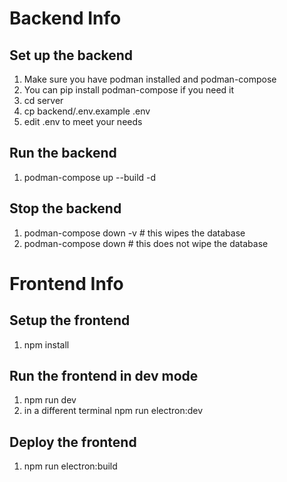 # Backend Info
## Set up the backend
1. Make sure you have podman installed and podman-compose
2. You can pip install podman-compose if you need it
3. cd server
4. cp backend/.env.example .env
5. edit .env to meet your needs

## Run the backend
1. podman-compose up --build -d

## Stop the backend
1. podman-compose down -v # this wipes the database
2. podman-compose down # this does not wipe the database

# Frontend Info
## Setup the frontend
1. npm install

## Run the frontend in dev mode
1. npm run dev
2. in a different terminal npm run electron:dev

## Deploy the frontend
1. npm run electron:build
